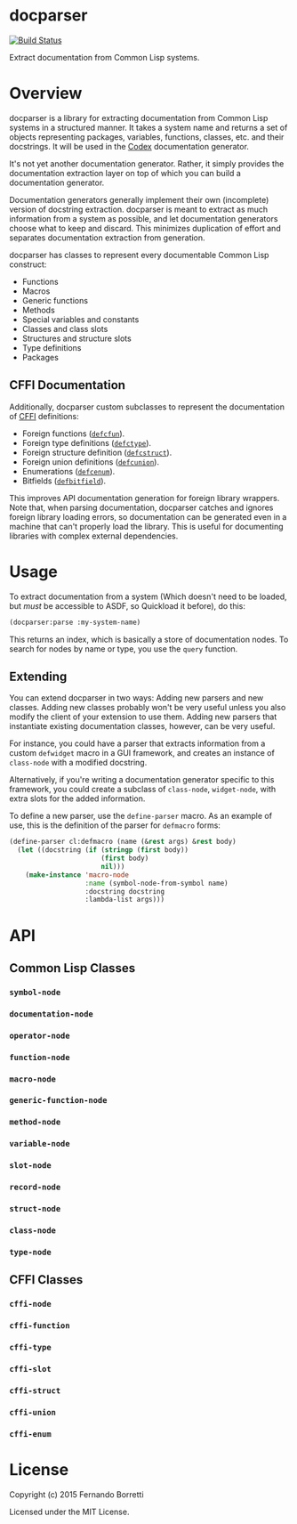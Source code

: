# docparser

[![Build Status](https://travis-ci.org/eudoxia0/docparser.svg?branch=master)](https://travis-ci.org/eudoxia0/docparser)

Extract documentation from Common Lisp systems.

# Overview

docparser is a library for extracting documentation from Common Lisp systems in
a structured manner. It takes a system name and returns a set of objects
representing packages, variables, functions, classes, etc. and their
docstrings. It will be used in the [Codex][codex] documentation generator.

It's not yet another documentation generator. Rather, it simply provides the
documentation extraction layer on top of which you can build a documentation
generator.

Documentation generators generally implement their own (incomplete) version of
docstring extraction. docparser is meant to extract as much information from a
system as possible, and let documentation generators choose what to keep and
discard. This minimizes duplication of effort and separates documentation
extraction from generation.

docparser has classes to represent every documentable Common Lisp construct:

* Functions
* Macros
* Generic functions
* Methods
* Special variables and constants
* Classes and class slots
* Structures and structure slots
* Type definitions
* Packages

## CFFI Documentation

Additionally, docparser custom subclasses to represent the documentation of
[CFFI][cffi] definitions:

* Foreign functions ([`defcfun`][defcfun]).
* Foreign type definitions ([`defctype`][defctype]).
* Foreign structure definition ([`defcstruct`][defcstruct]).
* Foreign union definitions ([`defcunion`][defcunion]).
* Enumerations ([`defcenum`][defcenum]).
* Bitfields ([`defbitfield`][defbitfield]).

This improves API documentation generation for foreign library wrappers. Note
that, when parsing documentation, docparser catches and ignores foreign library
loading errors, so documentation can be generated even in a machine that can't
properly load the library. This is useful for documenting libraries with complex
external dependencies.

[codex]: https://github.com/CommonDoc/codex
[cffi]: https://github.com/cffi/cffi
[defcfun]: https://common-lisp.net/project/cffi/manual/cffi-manual.html#defcfun
[defctype]: https://common-lisp.net/project/cffi/manual/cffi-manual.html#defctype
[defcstruct]: https://common-lisp.net/project/cffi/manual/cffi-manual.html#defcstruct
[defcunion]: https://common-lisp.net/project/cffi/manual/cffi-manual.html#defcunion
[defcenum]: https://common-lisp.net/project/cffi/manual/cffi-manual.html#defcenum
[defbitfield]: https://common-lisp.net/project/cffi/manual/cffi-manual.html#defbitfield

# Usage

To extract documentation from a system (Which doesn't need to be loaded, but
*must* be accessible to ASDF, so Quickload it before), do this:

```lisp
(docparser:parse :my-system-name)
```

This returns an index, which is basically a store of documentation nodes. To
search for nodes by name or type, you use the `query` function.

## Extending

You can extend docparser in two ways: Adding new parsers and new classes. Adding
new classes probably won't be very useful unless you also modify the client of
your extension to use them. Adding new parsers that instantiate existing
documentation classes, however, can be very useful.

For instance, you could have a parser that extracts information from a custom
`defwidget` macro in a GUI framework, and creates an instance of `class-node`
with a modified docstring.

Alternatively, if you're writing a documentation generator specific to this
framework, you could create a subclass of `class-node`, `widget-node`, with
extra slots for the added information.

To define a new parser, use the `define-parser` macro. As an example of use,
this is the definition of the parser for `defmacro` forms:

```lisp
(define-parser cl:defmacro (name (&rest args) &rest body)
  (let ((docstring (if (stringp (first body))
                       (first body)
                       nil)))
    (make-instance 'macro-node
                   :name (symbol-node-from-symbol name)
                   :docstring docstring
                   :lambda-list args)))
```

# API

## Common Lisp Classes

### `symbol-node`

### `documentation-node`

### `operator-node`

### `function-node`

### `macro-node`

### `generic-function-node`

### `method-node`

### `variable-node`

### `slot-node`

### `record-node`

### `struct-node`

### `class-node`

### `type-node`

## CFFI Classes

### `cffi-node`

### `cffi-function`

### `cffi-type`

### `cffi-slot`

### `cffi-struct`

### `cffi-union`

### `cffi-enum`

# License

Copyright (c) 2015 Fernando Borretti

Licensed under the MIT License.
